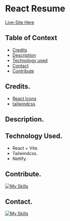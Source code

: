 # React Resume

[Live-Site Here](https://brendankeesling.netlify.app/)

## Table of Context

- [Credits](#credits)
- [Description](#description)
- [Technology used](#technology-used)
- [Contact](#contact)
- [Contribute](#contribute)




## Credits.

 - [React Icons]()
 - [tailwindcss]()

## Description.


## Technology Used.
 - React + Vite.
 - Tailwindcss.
 - Netlify.

## Contribute.

[![My Skills](https://skillicons.dev/icons?i=github)](https://github.com/KeeslingB/resume)


## Contact.

[![My Skills](https://skillicons.dev/icons?i=linkedin,gmail)]()







